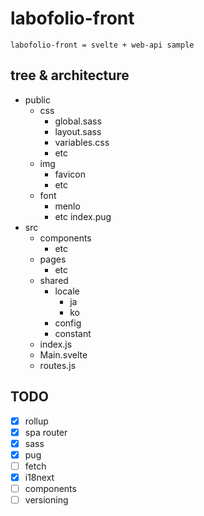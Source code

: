 # labofolio-front

```
labofolio-front = svelte + web-api sample
```

## tree & architecture

- public
    - css
        - global.sass
        - layout.sass
        - variables.css
        - etc
    - img
        - favicon
        - etc
    - font
        - menlo
        - etc
    index.pug
- src
    - components
        - etc
    - pages
        - etc
    - shared
        - locale
            - ja
            - ko
        - config
        - constant
    - index.js
    - Main.svelte
    - routes.js

## TODO

- [x] rollup
- [x] spa router
- [x] sass
- [x] pug
- [ ] fetch
- [x] i18next
- [ ] components
- [ ] versioning